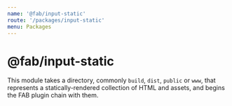 ```yaml
---
name: '@fab/input-static'
route: '/packages/input-static'
menu: Packages
---
```


# @fab/input-static

This module takes a directory, commonly `build`, `dist`, `public` or `www`, that represents a statically-rendered collection of HTML and assets, and begins the FAB plugin chain with them.
